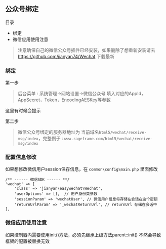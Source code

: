 ## 公众号绑定

目录

- 绑定
- 微信应用使用注意

> 注意确保自己的微信公众号插件已经安装，如果删除了想重新安装请去 https://github.com/jianyan74/Wechat 下载最新

### 绑定

第一步

> 后台菜单 : 系统管理->网站设置->微信公众号 填入对应的AppId，AppSecret，Token，EncodingAESKey等参数

这里有时候会提示

第二步

> 微信公众号绑定的服务器地址为 当前域名`html5/wechat/receive-msg/index`，完整例子 : `www.rageframe.com/html5/wechat/receive-msg/index`

### 配置信息修改

如果想修改微信用户session保存信息，在 `common\config\main.php` 里面修改

```
/** ------ 微信SDK ------ **/
'wechat' => [
    'class' => 'jianyan\easywechat\Wechat',
    'userOptions' => [],  // 用户身份类参数
    'sessionParam' => 'wechatUser', // 微信用户信息将存储在会话在这个密钥
    'returnUrlParam' => '_wechatReturnUrl', // returnUrl 存储在会话中
],
```

### 微信应用使用注意

如果控制器内需要使用init()方法，必须先继承上级方法parent::init() 不然会导致框架的配置被替换无效